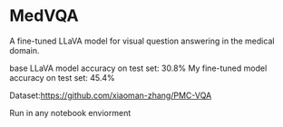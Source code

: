 # MedVQA
A fine-tuned LLaVA model for visual question answering in the medical domain.

base LLaVA model accuracy on test set: 30.8%
My fine-tuned model accuracy on test set: 45.4%

Dataset:https://github.com/xiaoman-zhang/PMC-VQA

Run in any notebook enviorment
